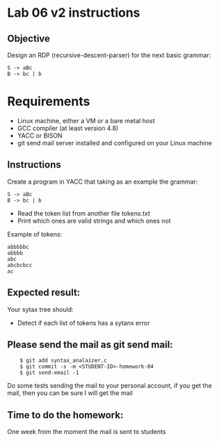 # Lab 06 v2 instructions

## Objective

Design an RDP (recursive-descent-parser) for the next basic grammar:

```
S -> aBc
B -> bc | b
```

# Requirements

* Linux machine, either a VM or a bare metal host
* GCC compiler (at least version 4.8)
* YACC or BISON
* git send mail server installed and configured on your Linux machine

## Instructions

Create a program in YACC that taking as an example the grammar:

```
S -> aBc
B -> bc | b
```

* Read the token list from another file tokens.txt
* Print which ones are valid strings and which ones not

Example of tokens:

```
abbbbbc
abbbb
abc
abcbcbcc
ac
```

## Expected result:

Your sytax tree should:

* Detect if each list of tokens has a sytanx error


## Please send the mail as git send mail:

```
    $ git add syntax_analaizer.c
    $ git commit -s -m <STUDENT-ID>-homework-04
    $ git send-email -1

```
Do some tests sending the mail to your personal account, if you get the mail,
then you can be sure I will get the mail

## Time to do the homework:

One week from the moment the mail is sent to students

